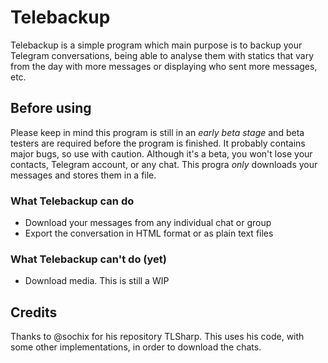 # Telebackup
Telebackup is a simple program which main purpose is to backup your Telegram conversations, being able to analyse them with statics that vary from the day with more messages or displaying who sent more messages, etc.

## Before using
Please keep in mind this program is still in an *early beta stage* and beta testers are required before the program is finished. It probably contains major bugs, so use with caution. Although it's a beta, you won't lose your contacts, Telegram account, or any chat. This progra *only* downloads your messages and stores them in a file.

### What Telebackup can do
- Download your messages from any individual chat or group
- Export the conversation in HTML format or as plain text files

### What Telebackup can't do (yet)
- Download media. This is still a WIP

## Credits
Thanks to @sochix for his repository TLSharp. This uses his code, with some other implementations, in order to download the chats.
